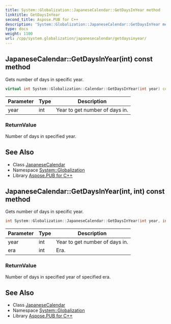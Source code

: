 ```yaml
---
title: System::Globalization::JapaneseCalendar::GetDaysInYear method
linktitle: GetDaysInYear
second_title: Aspose.PUB for C++
description: 'System::Globalization::JapaneseCalendar::GetDaysInYear method. Gets number of days in specific year in C++.'
type: docs
weight: 1100
url: /cpp/system.globalization/japanesecalendar/getdaysinyear/
---
```

## JapaneseCalendar::GetDaysInYear(int) const method


Gets number of days in specific year.

```cpp
virtual int System::Globalization::Calendar::GetDaysInYear(int year) const
```


| Parameter | Type | Description |
| --- | --- | --- |
| year | int | Year to get number of days in. |

### ReturnValue

Number of days in specified year.

## See Also

* Class [JapaneseCalendar](../)
* Namespace [System::Globalization](../../)
* Library [Aspose.PUB for C++](../../../)
## JapaneseCalendar::GetDaysInYear(int, int) const method


Gets number of days in specific year.

```cpp
int System::Globalization::JapaneseCalendar::GetDaysInYear(int year, int era) const override
```


| Parameter | Type | Description |
| --- | --- | --- |
| year | int | Year to get number of days in. |
| era | int | Era. |

### ReturnValue

Number of days in specified year of specified era.

## See Also

* Class [JapaneseCalendar](../)
* Namespace [System::Globalization](../../)
* Library [Aspose.PUB for C++](../../../)
